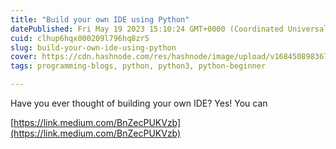 ```yaml
---
title: "Build your own IDE using Python"
datePublished: Fri May 19 2023 15:10:24 GMT+0000 (Coordinated Universal Time)
cuid: clhup6hqx000209l796hq8zr5
slug: build-your-own-ide-using-python
cover: https://cdn.hashnode.com/res/hashnode/image/upload/v1684508983677/fd957cc6-101a-4f35-9ae2-f57a8d3e4196.png
tags: programming-blogs, python, python3, python-beginner

---
```


Have you ever thought of building your own IDE? Yes! You can

[https://link.medium.com/BnZecPUKVzb](https://link.medium.com/BnZecPUKVzb)